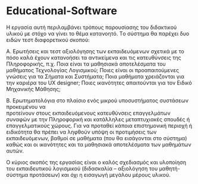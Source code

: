 # Educational-Software

Η εργασία αυτή περιλαμβάνει τρόπους παρουσίασης του διδακτικού υλικού με στόχο να γίνει το θέμα κατανοητό. Tο σύστημα θα παρέχει δυο ειδών τεστ διαφορετικού σκοπού: 

Α. Ερωτήσεις και τεστ αξιολόγησης των εκπαιδευόμενων σχετικά με το πόσο καλά έχουν 
κατανοήσει τα αντικείμενα και τις κατευθύνσεις της Πληροφορικής, π.χ. Ποια είναι τα 
μαθησιακά αποτελέσματα του μαθήματος Τεχνολογίας Λογισμικού; Ποιες είναι οι 
προαπαιτούμενες γνώσεις για τα Σήματα και Συστήματα; Ποια μαθήματα χρειάζονται για την 
καριέρα του UX designer; Ποιες ικανότητες απαιτούνται για τον Ειδικό Μηχανικής 
Μάθησης; 

Β. Ερωτηματολόγια στο πλαίσιο ενός μικρού υποσυστήματος συστάσεων προκειμένου να  
προτείνουν στους εκπαιδευόμενους κατευθύνσεις επαγγελμάτων συναφών με την 
Πληροφορική και κατάλληλες μεταπτυχιακές σπουδές ή επαγγελματικούς χώρους. Για να 
προταθεί κάποια επιστημονική περιοχή ή ειδικότητα θα πρέπει να ληφθούν υπόψη οι 
προτιμήσεις των εκπαιδευόμενων, βαθμοί σε μαθήματα (που θα εισάγονται στο σύστημα) 
καθώς και οι ικανότητες και τα μαθησιακά αποτελέσματα των μαθημάτων αυτών. 

Ο κύριος σκοπός της εργασίας είναι ο καλός σχεδιασμός και υλοποίηση του εκπαιδευτικού 
λογισμικού (διδασκαλία – αξιολόγηση του μαθητή- σύστημα προτάσεων) και όχι η εισαγωγή 
μεγάλου μέρους υλικού. 

